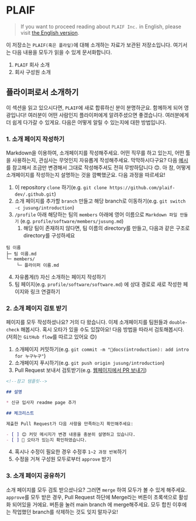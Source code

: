 # PLAIF

> If you want to proceed reading about `PLAIF Inc.` in English, please visit [the English version](/readme/english.md).

이 저장소는 `PLAIF(혹은 플라잎)`에 대해 소개하는 자료가 보관된 저장소입니다. 여기서는 다음 내용을 모두가 읽을 수 있게 문서화합니다.

 1. `PLAIF` 회사 소개
 2. 회사 구성원 소개

## 플라이퍼로서 소개하기

이 섹션을 읽고 있으시다면, `PLAIF`에 새로 합류하신 분이 분명하군요. 함께하게 되어 영광입니다! 여러분이 어떤 사람인지 플라이퍼에게 알려주셨으면 좋겠습니다. 여러분에게 더 쉽게 다가갈 수 있게요. 다음은 어떻게 알릴 수 있는지에 대한 방법입니다.

### 1. 소개 페이지 작성하기

Markdown을 이용하여, 소개페이지를 작성해주세요. 어떤 직무를 하고 있는지, 어떤 툴을 사용하는지, 관심사는 무엇인지 자유롭게 작성해주세요. 막막하시다구요? 다음 [예시](/profile/software/members/jusung.md)를 참고해서 조금만 변경해서 그대로 작성해주셔도 전혀 무방하답니다 😊. 아 참, 어떻게 소개페이지를 작성하는지 설명하는 것을 깜빡했군요. 다음 과정을 따르세요!

1. 이 repository `clone` 하기(e.g. `git clone https://github.com/plaif-dev/.github.git`)
2. 소개 페이지를 추가할 `branch` 만들고 해당 branch로 이동하기(e.g. `git switch -c jusung/introduction`)
3. `/profile` 아래 해당하는 팀의 `members` 아래에 영어 이름으로 `Markdown 파일 만들기` (e.g. `profile/software/members/jusung.md`)
   1. 해당 팀이 존재하지 않다면, 팀 이름의 directory를 만들고, 다음과 같은 구조로 directory를 구성하세요

```plaintext
팀 이름
├─ 팀 이름.md
└─ members/
    └─ 플라이퍼 이름.md
```

4. 자유롭게(!) 자신 소개하는 페이지 작성하기
5. 팀 페이지(e.g. `profile/software/software.md`) 에 상대 경로로 새로 작성한 페이지와 링크 연결하기

### 2. 소개 페이지 검토 받기

페이지를 모두 작성하셨나요? 거의 다 왔습니다. 이제 소개페이지를 팀원들과 `double-check` 해봅시다. 혹시 오타가 있을 수도 있잖아요! 다음 방법을 따라서 검토해봅시다.(저희는 `GitHub flow`를 따르고 있어요 😊)

1. 소개페이지 커밋하기(e.g. `git commit -m "📝docs(introduction): add intro for 누구누구"`)
2. 소개페이지 푸시하기(e.g. `git push origin jusung/introduction`)
3. Pull Request 보내서 검토받기(e.g. [웹페이지에서 PR 보내기](https://github.com/PLAIF-dev/.github/compare))

```markdown
<!--참고 템플릿-->

## 설명

* 신규 입사자 readme page 추가

## 체크리스트

제출한 Pull Request가 다음 사항을 만족하는지 확인해주세요:

- [ ] 😊 커밋 메시지가 변경 내용을 충분히 설명하고 있습니다.
- [ ] 💯 오타가 있는지 확인하였습니다.

```

4. 혹시나 수정이 필요한 경우 수정후 `1~2 과정 반복`하기
5. 수정을 거쳐 구성원 모두로부터 `approve` 받기

### 3. 소개 페이지 공유하기

소개 페이지를 모두 검토 받으셨나요? 그러면 `merge` 하여 모두가 볼 수 있게 해주세요. `approve`를 모두 받은 경우, Pull Request 하단에 Merge라는 버튼이 초록색으로 활성화 되어있을 거에요. 버튼을 눌러 main branch 에 merge해주세요. 모두 합친 이후에는 작업했던 branch를 삭제하는 것도 잊지 말자구요!
